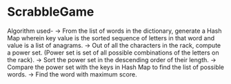 # ScrabbleGame

Algorithm used-
-> From the list of words in the dictionary, generate a Hash Map wherein key value is the sorted sequence of letters in that       word and value is a list of anagrams. 
-> Out of all the characters in the rack, compute a power set.
   (Power set is set of all possible combinations of the letters on the rack).
-> Sort the power set in the descending order of their length.
-> Compare the power set with the keys in Hash Map to find the list of possible words.
-> Find the word with maximum score.


